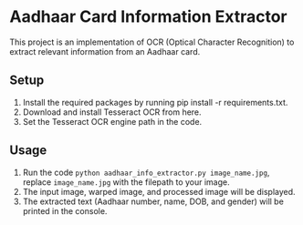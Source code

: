 # Aadhaar Card Information Extractor
This project is an implementation of OCR (Optical Character Recognition) to extract relevant information from an Aadhaar card.

## Setup
1. Install the required packages by running pip install -r requirements.txt.
2. Download and install Tesseract OCR from here.
3. Set the Tesseract OCR engine path in the code.

## Usage
1. Run the code `python aadhaar_info_extractor.py image_name.jpg`, replace `image_name.jpg` with the filepath to your image.
2. The input image, warped image, and processed image will be displayed.
3. The extracted text (Aadhaar number, name, DOB, and gender) will be printed in the console.

